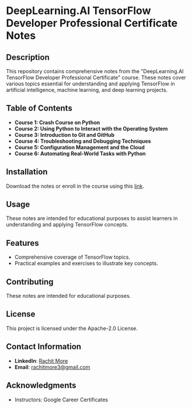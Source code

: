 # DeepLearning.AI TensorFlow Developer Professional Certificate Notes

## Description
This repository contains comprehensive notes from the "DeepLearning.AI TensorFlow Developer Professional Certificate" course. These notes cover various topics essential for understanding and applying TensorFlow in artificial intelligence, machine learning, and deep learning projects.

## Table of Contents
- **Course 1: Crash Course on Python**
- **Course 2: Using Python to Interact with the Operating System**
- **Course 3: Introduction to Git and GitHub**
- **Course 4: Troubleshooting and Debugging Techniques**
- **Course 5: Configuration Management and the Cloud**
- **Course 6: Automating Real-World Tasks with Python**

## Installation
Download the notes or enroll in the course using this [link](https://www.coursera.org/professional-certificates/google-it-automation).

## Usage
These notes are intended for educational purposes to assist learners in understanding and applying TensorFlow concepts.

## Features
- Comprehensive coverage of TensorFlow topics.
- Practical examples and exercises to illustrate key concepts.

## Contributing
These notes are intended for educational purposes.

## License
This project is licensed under the Apache-2.0 License.

## Contact Information
- **LinkedIn**: [Rachit More](https://www.linkedin.com/in/rachit-more-30a63418a)
- **Email**: [rachitmore3@gmail.com](mailto:rachitmore3@gmail.com)

## Acknowledgments
- Instructors: Google Career Certificates
